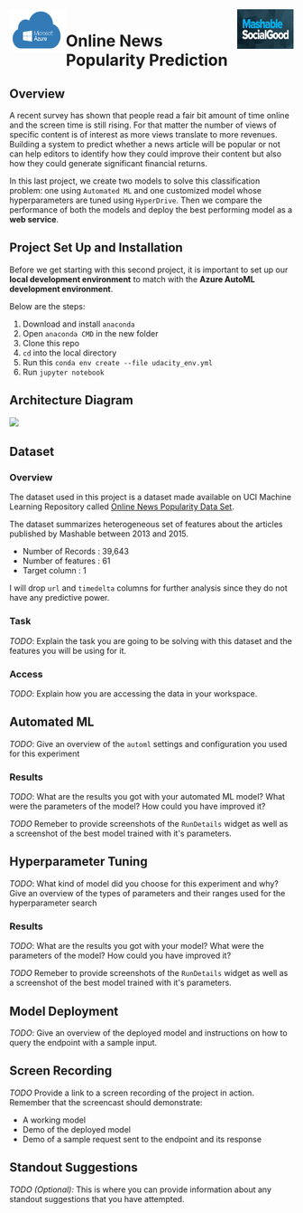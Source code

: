<img align="left" width="100" height="75" src="https://github.com/franckess/AzureML_Capstone/blob/main/img/microsoft-azure-640x401.png">
<img align="right" width="100" height="70" src="https://github.com/franckess/AzureML_Capstone/blob/main/img/mashable.jpeg">

# Online News Popularity Prediction


## Overview

A recent survey has shown that people read a fair bit amount of time online and the screen time is still rising. For that matter the number of views of specific content is of interest as more views translate to more revenues. Building a system to predict whether a news article will be popular or not can help editors to identify how they could improve their content but also how they could generate significant financial returns.

In this last project, we create two models to solve this classification problem: one using `Automated ML` and one customized model whose hyperparameters are tuned using `HyperDrive`. Then we compare the performance of both the models and deploy the best performing model as a __web service__.

## Project Set Up and Installation

Before we get starting with this second project, it is important to set up our **local development environment** to match with the **Azure AutoML development environment**. 

Below are the steps:

1. Download and install `anaconda`
2. Open `anaconda CMD` in the new folder
3. Clone this repo
4. `cd` into the local directory
5. Run this `conda env create --file udacity_env.yml`
6. Run `jupyter notebook`

## Architecture Diagram

![](https://github.com/franckess/AzureML_Capstone/blob/main/img/architecture_diagram.JPG)

## Dataset

### Overview

The dataset used in this project is a dataset made available on UCI Machine Learning Repository called [Online News Popularity Data Set](https://archive.ics.uci.edu/ml/datasets/Online+News+Popularity#).

The dataset summarizes heterogeneous set of features about the articles published by Mashable between 2013 and 2015.

- Number of Records : 39,643
- Number of features : 61
- Target column : 1 

I will drop `url` and `timedelta` columns for further analysis since they do not have any predictive power.

### Task
*TODO*: Explain the task you are going to be solving with this dataset and the features you will be using for it.

### Access
*TODO*: Explain how you are accessing the data in your workspace.

## Automated ML
*TODO*: Give an overview of the `automl` settings and configuration you used for this experiment

### Results
*TODO*: What are the results you got with your automated ML model? What were the parameters of the model? How could you have improved it?

*TODO* Remeber to provide screenshots of the `RunDetails` widget as well as a screenshot of the best model trained with it's parameters.

## Hyperparameter Tuning
*TODO*: What kind of model did you choose for this experiment and why? Give an overview of the types of parameters and their ranges used for the hyperparameter search


### Results
*TODO*: What are the results you got with your model? What were the parameters of the model? How could you have improved it?

*TODO* Remeber to provide screenshots of the `RunDetails` widget as well as a screenshot of the best model trained with it's parameters.

## Model Deployment
*TODO*: Give an overview of the deployed model and instructions on how to query the endpoint with a sample input.

## Screen Recording
*TODO* Provide a link to a screen recording of the project in action. Remember that the screencast should demonstrate:
- A working model
- Demo of the deployed  model
- Demo of a sample request sent to the endpoint and its response

## Standout Suggestions
*TODO (Optional):* This is where you can provide information about any standout suggestions that you have attempted.

